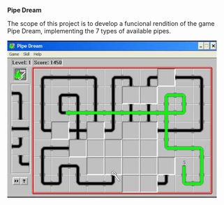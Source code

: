 **Pipe Dream**

The scope of this project is to develop a funcional rendition of the game Pipe Dream, implementing the 7 types of available pipes.

![Pipe Dream](pipe-dream.jpg)